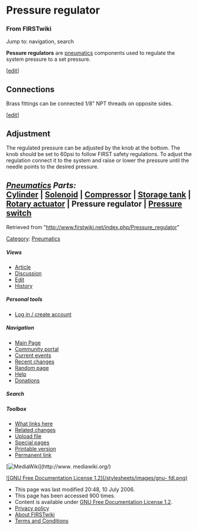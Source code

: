 # Pressure regulator

### From FIRSTwiki

Jump to: navigation, search

**Pessure regulators** are [pneumatics](/index.php/Pneumatics "Pneumatics" ) components used to regulate the system pressure to a set pressure. 

[[edit](/index.php?title=Pressure_regulator&action=edit&section=1 "Edit
section: Connections" )]

## Connections

Brass fittings can be connected 1/8" NPT threads on opposite sides.

[[edit](/index.php?title=Pressure_regulator&action=edit&section=2 "Edit
section: Adjustment" )]

## Adjustment

The regulated pressure can be adjusted by the knob at the bottom. The knob
should be set to 60psi to follow FIRST safety regulations. To adjust the
regulation connect it to the system and raise or lower the pressure until the
needle points to the desired pressure.

  

_**[Pneumatics](/index.php/Pneumatics "Pneumatics" ) Parts:**_  
[Cylinder](/index.php/Cylinder "Cylinder" ) | [Solenoid](/index.php/Solenoid
"Solenoid" ) | [Compressor](/index.php/Compressor "Compressor" ) | [Storage
tank](/index.php/Storage_tank "Storage tank" ) | [Rotary
actuator](/index.php/Rotary_actuator "Rotary actuator" ) | **Pressure
regulator** | [Pressure switch](/index.php/Pressure_switch "Pressure switch" )  
---  
  
Retrieved from "<http://www.firstwiki.net/index.php/Pressure_regulator>"

[Category](/index.php?title=Special:Categories&article=Pressure_regulator
"Special:Categories" ): [Pneumatics](/index.php/Category:Pneumatics
"Category:Pneumatics" )

##### Views

  * [Article](/index.php/Pressure_regulator)
  * [Discussion](/index.php?title=Talk:Pressure_regulator&action=edit)
  * [Edit](/index.php?title=Pressure_regulator&action=edit)
  * [History](/index.php?title=Pressure_regulator&action=history)

##### Personal tools

  * [Log in / create account](/index.php?title=Special:Userlogin&returnto=Pressure_regulator)

[](/index.php/Main_Page "Main Page" )

##### Navigation

  * [Main Page](/index.php/Main_Page)
  * [Community portal](/index.php/FIRSTwiki:Community_portal)
  * [Current events](/index.php/Current_events)
  * [Recent changes](/index.php/Special:Recentchanges)
  * [Random page](/index.php/Special:Random)
  * [Help](/index.php/Help:Contents)
  * [Donations](/index.php/FIRSTwiki:Site_support)

##### Search



##### Toolbox

  * [What links here](/index.php/Special:Whatlinkshere/Pressure_regulator)
  * [Related changes](/index.php/Special:Recentchangeslinked/Pressure_regulator)
  * [Upload file](/index.php/Special:Upload)
  * [Special pages](/index.php/Special:Specialpages)
  * [Printable version](/index.php?title=Pressure_regulator&printable=yes)
  * [Permanent link](/index.php?title=Pressure_regulator&oldid=48642)

[![MediaWiki](/skins/common/images/poweredby_mediawiki_88x31.png)](http://www.
mediawiki.org/)

[![GNU Free Documentation License 1.2](/stylesheets/images/gnu-
fdl.png)](http://www.gnu.org/copyleft/fdl.html)

  * This page was last modified 20:48, 10 July 2006.
  * This page has been accessed 900 times.
  * Content is available under [GNU Free Documentation License 1.2](http://www.gnu.org/copyleft/fdl.html "http://www.gnu.org/copyleft/fdl.html" ).
  * [Privacy policy](/index.php/FIRSTwiki:Privacy_policy "FIRSTwiki:Privacy policy" )
  * [About FIRSTwiki](/index.php/FIRSTwiki:About "FIRSTwiki:About" )
  * [Terms and Conditions](/index.php/FIRSTwiki:Terms_and_conditions "FIRSTwiki:Terms and conditions" )

